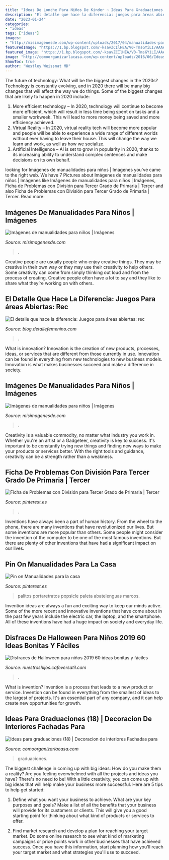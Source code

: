 ```yaml
---
title: "Ideas De Lonche Para Niños De Kinder ~ Ideas Para Graduaciones (18)"
description: "El detalle que hace la diferencia: juegos para áreas abiertas: rec"
date: "2023-01-24"
categories:
- "ideas"
tags: ["ideas"]
images:
- "http://misimagenesde.com/wp-content/uploads/2017/04/manualidades-para-ninos-4.jpg"
featuredImage: "https://1.bp.blogspot.com/-ksavZCIlHEA/V0-TmsGYiLI/AAAAAAAAIdc/a9wWze6hCbcx3fKjRi6xXaLgVwTcrBQygCLcB/s1600/llantas%2Bcomo%2Bjuguetes%2Bpara%2Bexteriores.jpg"
featured_image: "https://1.bp.blogspot.com/-ksavZCIlHEA/V0-TmsGYiLI/AAAAAAAAIdc/a9wWze6hCbcx3fKjRi6xXaLgVwTcrBQygCLcB/s1600/llantas%2Bcomo%2Bjuguetes%2Bpara%2Bexteriores.jpg"
image: "http://comoorganizarlacasa.com/wp-content/uploads/2016/06/Ideas-para-graduaciones-18.jpg"
ShowToc: true
author: "Westley Weissnat MD"
---
```



The future of technology: What will be the biggest changes in the 2020s?
Technology is constantly evolving, and in 2020 there will be many big changes that will affect the way we do things. Some of the biggest changes that are likely to happen in 2020 include: 
1. More efficient technology – In 2020, technology will continue to become more efficient, which will result in less time being spent on tasks and a smaller workweek. This will lead to more money being saved and more efficiency achieved. 
2. Virtual Reality – In 2020, virtual reality tech will become more popular and people will be able to experience a wide range of different worlds without ever having to leave their house. This will change the way we learn and work, as well as how we socialize. 
3. Artificial Intelligence – AI is set to grow in popularity in 2020, thanks to its increasing ability to understand complex sentences and make decisions on its own behalf.

	

		
looking for Imágenes de manualidades para niños | Imágenes you've came to the right web. We have 7 Pictures about Imágenes de manualidades para niños | Imágenes like Imágenes de manualidades para niños | Imágenes, Ficha de Problemas con División para Tercer Grado de Primaria | Tercer and also Ficha de Problemas con División para Tercer Grado de Primaria | Tercer. Read more:
		
    
## Imágenes De Manualidades Para Niños | Imágenes

<img loading=lazy src="http://misimagenesde.com/wp-content/uploads/2017/04/manualidades-para-ninos-4.jpg" onerror="this.onerror=null;this.src='https://tse3.mm.bing.net/th?id=OIP.FQiRnJNrpdX2hfFBj34TPAHaJ4&amp;pid=15.1';" alt="Imágenes de manualidades para niños | Imágenes">

_Source: misimagenesde.com_

>. 

	

Creative people are usually people who enjoy creative things. They may be creative in their own way or they may use their creativity to help others. Some creativity can come from simply thinking out loud and from the process of creating. Creative people often have a lot to say and they like to share what they’re working on with others.

    
## El Detalle Que Hace La Diferencia: Juegos Para áreas Abiertas: Rec

<img loading=lazy src="https://1.bp.blogspot.com/-ksavZCIlHEA/V0-TmsGYiLI/AAAAAAAAIdc/a9wWze6hCbcx3fKjRi6xXaLgVwTcrBQygCLcB/s1600/llantas%2Bcomo%2Bjuguetes%2Bpara%2Bexteriores.jpg" onerror="this.onerror=null;this.src='https://tse3.mm.bing.net/th?id=OIP.C-8cvgdBSZzXCgyHVfb18wHaFj&amp;pid=15.1';" alt="El detalle que hace la diferencia: Juegos para áreas abiertas: rec">

_Source: blog.detallefemenino.com_

>. 

	

What is innovation?
Innovation is the creation of new products, processes, ideas, or services that are different from those currently in use. Innovation can be found in everything from new technologies to new business models. Innovation is what makes businesses succeed and make a difference in society.

    
## Imágenes De Manualidades Para Niños | Imágenes

<img loading=lazy src="http://misimagenesde.com/wp-content/uploads/2017/04/manualidades-para-ninos-6.jpg" onerror="this.onerror=null;this.src='https://tse3.mm.bing.net/th?id=OIP.MURy-wMaCQ6JpZD0WSyObwHaOI&amp;pid=15.1';" alt="Imágenes de manualidades para niños | Imágenes">

_Source: misimagenesde.com_

>. 

	

Creativity is a valuable commodity, no matter what industry you work in. Whether you're an artist or a Gadgeteer, creativity is key to success. It's important to be constantly trying new things and finding new ways to make your products or services better. With the right tools and guidance, creativity can be a strength rather than a weakness.

    
## Ficha De Problemas Con División Para Tercer Grado De Primaria | Tercer

<img loading=lazy src="https://i.pinimg.com/736x/b6/ed/f5/b6edf520c5bb3b917ec29ec849e85be3.jpg" onerror="this.onerror=null;this.src='https://tse1.mm.bing.net/th?id=OIP.6ndNlSuhXaxNLghea_6C2AHaGI&amp;pid=15.1';" alt="Ficha de Problemas con División para Tercer Grado de Primaria | Tercer">

_Source: pinterest.es_

>. 

	

Inventions have always been a part of human history. From the wheel to the phone, there are many inventions that have revolutionized our lives. But some inventions are more popular than others. Some people might consider the invention of the computer to be one of the most famous inventions. But there are plenty of other inventions that have had a significant impact on our lives.

    
## Pin On Manualidades Para La Casa

<img loading=lazy src="https://i.pinimg.com/736x/c4/52/b3/c452b3bf31065e4436e968ae86f9a2a6.jpg" onerror="this.onerror=null;this.src='https://tse1.mm.bing.net/th?id=OIP.MfR35LKz9cJiFBX6TwZ1IgAAAA&amp;pid=15.1';" alt="Pin on Manualidades para la casa">

_Source: pinterest.es_

>palitos portaretratos popsicle paleta abatelenguas marcos. 

	

Invention ideas are always a fun and exciting way to keep our minds active. Some of the more recent and innovative inventions that have come about in the past few years include the electric car, the laptop, and the smartphone. All of these inventions have had a huge impact on society and everyday life.

    
## Disfraces De Halloween Para Niños 2019 60 Ideas Bonitas Y Fáciles

<img loading=lazy src="https://nuestroshijos.cafeversatil.com/wp-content/uploads/2016/11/007-49.jpg" onerror="this.onerror=null;this.src='https://tse2.mm.bing.net/th?id=OIP.7kDgVKxp_wMEbQ-Veu71vQHaLH&amp;pid=15.1';" alt="Disfraces de Halloween para niños 2019 60 ideas bonitas y fáciles">

_Source: nuestroshijos.cafeversatil.com_

>. 

	

What is invention?
Invention is a process that leads to a new product or service. Invention can be found in everything from the smallest of ideas to the largest of projects. It's an essential part of any company, and it can help create new opportunities for growth.

    
## Ideas Para Graduaciones (18) | Decoracion De Interiores Fachadas Para

<img loading=lazy src="http://comoorganizarlacasa.com/wp-content/uploads/2016/06/Ideas-para-graduaciones-18.jpg" onerror="this.onerror=null;this.src='https://tse2.mm.bing.net/th?id=OIP.WysT-F4Gk2dPIg7AFPlb3wHaKX&amp;pid=15.1';" alt="Ideas para graduaciones (18) | Decoracion de interiores Fachadas para">

_Source: comoorganizarlacasa.com_

>graduaciones. 

	

The biggest challenge in coming up with big ideas: How do you make them a reality?
Are you feeling overwhelmed with all the projects and ideas you have? There's no need to be! With a little creativity, you can come up with big ideas that will help make your business more successful. Here are 5 tips to help get started: 
1. Define what you want your business to achieve. What are your key purposes and goals? Make a list of all the benefits that your business will provide for its customers or clients. This will give you a good starting point for thinking about what kind of products or services to offer. 

2. Find market research and develop a plan for reaching your target market. Do some online research to see what kind of marketing campaigns or price points work in other businesses that have achieved success. Once you have this information, start planning how you'll reach your target market and what strategies you'll use to succeed.

